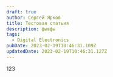 ```yaml
---
draft: true
author: Сергей Ярков
title: Тестовая статьия
description: фывфы
tags:
  - Digital Electronics
pubDate: 2023-02-19T10:46:31.109Z
updatedDate: 2023-02-19T10:46:31.127Z
---
```

123